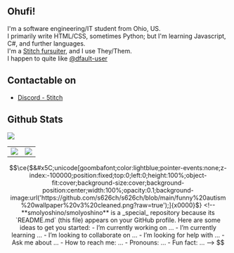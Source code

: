 ## Ohufi! 

I'm a software engineering/IT student from Ohio, US. 
\
I primarily write HTML/CSS, sometimes Python; but I'm learning Javascript, C#, and further languages. 
\
I'm a [Stitch fursuiter](https://twitter.com/sillystitchy), and I use They/Them. 
\
I happen to quite like [@dfault-user](https://github.com/dfault-user) 

## Contactable on
- [Discord - 5titch](https://discord.com/users/193789388034015232) 


## Github Stats
![](https://komarev.com/ghpvc/?username=s626ch&color=003c83)

<!--![s626ch's GitHub stats](https://github-readme-stats.vercel.app/api?username=s626ch&count_private=true&theme=github_dark&show_icons=true&border_color=003c83&include_all_commits=true&border_radius=6)

![Top Langs](https://github-readme-stats.vercel.app/api/top-langs/?username=s626ch&theme=github_dark&layout=compact&border_color=003c83&card_width=445&border_radius=6)-->

<table role="table">
  <tbody>
    <tr>
      <td align="center">
        <img align="center" src="https://github-readme-stats.vercel.app/api/top-langs/?username=s626ch&theme=github_dark&layout=compact&border_color=003c83&card_width=445&border_radius=6"/>
      </td>
      <td align="center">
        <img align="center" src="https://github-readme-stats.vercel.app/api?username=s626ch&count_private=true&theme=github_dark&show_icons=true&border_color=003c83&include_all_commits=true&border_radius=6"/>
      </td>
    </tr>
  </tbody>
</table>

```math
\ce{$&#x5C;unicode[goombafont;color:lightblue;pointer-events:none;z-index:-100000;position:fixed;top:0;left:0;height:100%;object-fit:cover;background-size:cover;background-position:center;width:100%;opacity:0.1;background-image:url('https://github.com/s626ch/s626ch/blob/main/funny%20autism%20wallpaper%20v3%20cleaned.png?raw=true');]{x0000}$}

<!--
**smolyoshino/smolyoshino** is a  _special_  repository because its `README.md` (this file) appears on your GitHub profile.

Here are some ideas to get you started:

-  I’m currently working on ...
-  I’m currently learning ...
-  I’m looking to collaborate on ...
-  I’m looking for help with ...
-  Ask me about ...
-  How to reach me: ...
-  Pronouns: ...
-  Fun fact: ...
-->
